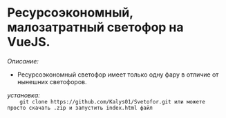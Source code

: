 <H1>Ресурсоэкономный, малозатратный светофор на VueJS.</H1>

<em>
Описание:
</em>
<ul>
    <li>
        Ресурсоэкономный светофор имеет только одну фару в отличие от нынешних светофоров.
    </li>
</ul>
<em>
установка:
</em>
<code>
    git clone https://github.com/Kalys01/Svetofor.git или можете просто скачать .zip и запустить index.html файл
</code>